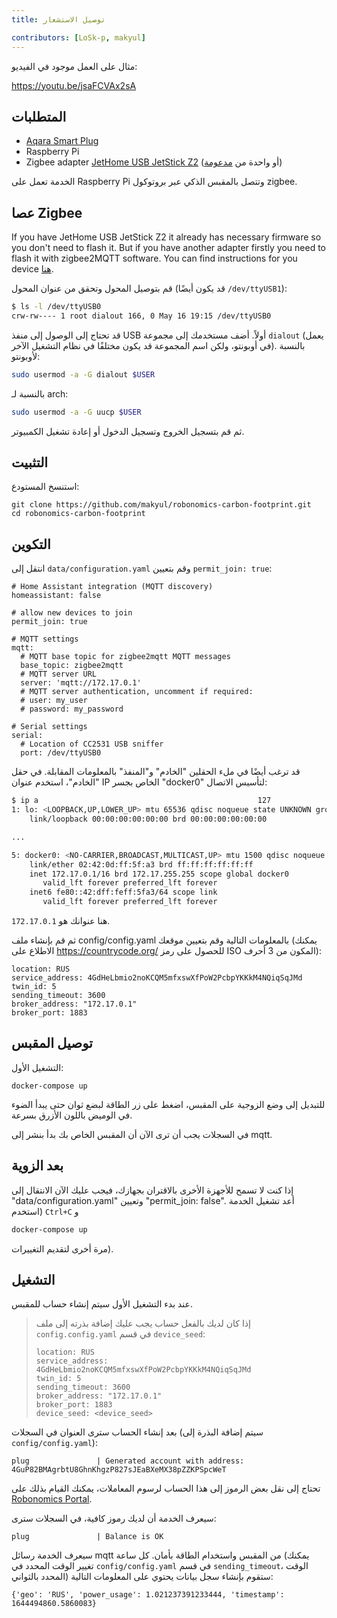 ```yaml
---
title: توصيل الاستشعار

contributors: [LoSk-p, makyul]
---
```


مثال على العمل موجود في الفيديو:

https://youtu.be/jsaFCVAx2sA

## المتطلبات

* [Aqara Smart Plug](https://aqara.ru/product/aqara-smart-plug/?yclid=462434430312045270)
* Raspberry Pi
* Zigbee adapter [JetHome USB JetStick Z2](https://jhome.ru/catalog/parts/PCBA/293/) (أو واحدة من [مدعومة](https://www.zigbee2mqtt.io/information/supported_adapters.html))

الخدمة تعمل على Raspberry Pi وتتصل بالمقبس الذكي عبر بروتوكول zigbee.

## عصا Zigbee

If you have JetHome USB JetStick Z2 it already has necessary firmware so you don't need to flash it. But if you have another adapter firstly you need to flash it with zigbee2MQTT software. You can find instructions for you device [هنا](https://www.zigbee2mqtt.io/information/supported_adapters.html).

قم بتوصيل المحول وتحقق من عنوان المحول (قد يكون أيضًا `/dev/ttyUSB1`):
```bash
$ ls -l /dev/ttyUSB0
crw-rw---- 1 root dialout 166, 0 May 16 19:15 /dev/ttyUSB0 
```

قد تحتاج إلى الوصول إلى منفذ USB أولاً. أضف مستخدمك إلى مجموعة `dialout` (يعمل في أوبونتو، ولكن اسم المجموعة قد يكون مختلفًا في نظام التشغيل الآخر).
بالنسبة لأوبونتو:
```bash
sudo usermod -a -G dialout $USER
```
بالنسبة لـ arch:
```bash
sudo usermod -a -G uucp $USER
```
ثم قم بتسجيل الخروج وتسجيل الدخول أو إعادة تشغيل الكمبيوتر.

## التثبيت

استنسخ المستودع:

```
git clone https://github.com/makyul/robonomics-carbon-footprint.git
cd robonomics-carbon-footprint
```

## التكوين

انتقل إلى `data/configuration.yaml` وقم بتعيين `permit_join: true`:

```
# Home Assistant integration (MQTT discovery)
homeassistant: false

# allow new devices to join
permit_join: true

# MQTT settings
mqtt:
  # MQTT base topic for zigbee2mqtt MQTT messages
  base_topic: zigbee2mqtt
  # MQTT server URL
  server: 'mqtt://172.17.0.1'
  # MQTT server authentication, uncomment if required:
  # user: my_user
  # password: my_password

# Serial settings
serial:
  # Location of CC2531 USB sniffer
  port: /dev/ttyUSB0
```
قد ترغب أيضًا في ملء الحقلين "الخادم" و"المنفذ" بالمعلومات المقابلة. في حقل "الخادم"، استخدم عنوان IP الخاص بجسر "docker0" لتأسيس الاتصال:

```bash
$ ip a                                                 127
1: lo: <LOOPBACK,UP,LOWER_UP> mtu 65536 qdisc noqueue state UNKNOWN group default qlen 1000
    link/loopback 00:00:00:00:00:00 brd 00:00:00:00:00:00

...

5: docker0: <NO-CARRIER,BROADCAST,MULTICAST,UP> mtu 1500 qdisc noqueue state DOWN group default 
    link/ether 02:42:0d:ff:5f:a3 brd ff:ff:ff:ff:ff:ff
    inet 172.17.0.1/16 brd 172.17.255.255 scope global docker0
       valid_lft forever preferred_lft forever
    inet6 fe80::42:dff:feff:5fa3/64 scope link 
       valid_lft forever preferred_lft forever
```
هنا عنوانك هو `172.17.0.1`.

ثم قم بإنشاء ملف config/config.yaml بالمعلومات التالية وقم بتعيين موقعك (يمكنك الاطلاع على https://countrycode.org/ للحصول على رمز ISO المكون من 3 أحرف):

```
location: RUS
service_address: 4GdHeLbmio2noKCQM5mfxswXfPoW2PcbpYKKkM4NQiqSqJMd
twin_id: 5
sending_timeout: 3600
broker_address: "172.17.0.1"
broker_port: 1883
```

## توصيل المقبس

التشغيل الأول:

```
docker-compose up     
```

للتبديل إلى وضع الزوجية على المقبس، اضغط على زر الطاقة لبضع ثوان حتى يبدأ الضوء في الوميض باللون الأزرق بسرعة. 

في السجلات يجب أن ترى الآن أن المقبس الخاص بك بدأ بنشر إلى mqtt. 


## بعد الزوية

إذا كنت لا تسمح للأجهزة الأخرى بالاقتران بجهازك، فيجب عليك الآن الانتقال إلى "data/configuration.yaml" وتعيين "permit_join: false". أعد تشغيل الخدمة (استخدم `Ctrl+C` و

```bash
docker-compose up     
```
مرة أخرى لتقديم التغييرات).

## التشغيل
عند بدء التشغيل الأول سيتم إنشاء حساب للمقبس. 
> إذا كان لديك بالفعل حساب يجب عليك إضافة بذرته إلى ملف `config.config.yaml` في قسم `device_seed`:
>
> ```
> location: RUS
> service_address: 4GdHeLbmio2noKCQM5mfxswXfPoW2PcbpYKKkM4NQiqSqJMd
> twin_id: 5
> sending_timeout: 3600
> broker_address: "172.17.0.1"
> broker_port: 1883
> device_seed: <device_seed>
>```

بعد إنشاء الحساب سترى العنوان في السجلات (سيتم إضافة البذرة إلى `config/config.yaml`):
```
plug               | Generated account with address: 4GuP82BMAgrbtU8GhnKhgzP827sJEaBXeMX38pZZKPSpcWeT
```
تحتاج إلى نقل بعض الرموز إلى هذا الحساب لرسوم المعاملات، يمكنك القيام بذلك على [Robonomics Portal](https://polkadot.js.org/apps/?rpc=wss%3A%2F%2Fkusama.rpc.robonomics.network%2F#/accounts). 

سيعرف الخدمة أن لديك رموز كافية، في السجلات سترى:
```
plug               | Balance is OK
```
سيعرف الخدمة رسائل mqtt من المقبس واستخدام الطاقة بأمان. كل ساعة (يمكنك تغيير الوقت المحدد في `config/config.yaml` في قسم `sending_timeout`، الوقت المحدد بالثواني) ستقوم بإنشاء سجل بيانات يحتوي على المعلومات التالية:
```
{'geo': 'RUS', 'power_usage': 1.021237391233444, 'timestamp': 1644494860.5860083}
```
